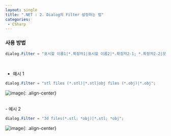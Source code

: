```yaml
---
layout: single
title: ".NET : 2. Dialog의 Filter 설정하는 법"
categories:
 - CSharp
---
```


### 사용 방법

```csharp
dialog.Filter = "표시할 이름1|*.확장자1|표시할 이름2|*.확장자2-1; *.확장자2-2|모든파일|*.*;
```
<br/>

- 예시 1

```csharp
dialog.Filter = "stl files (*.stl)|*.stl|obj files (*.obj)|*.obj";
```

![image](https://user-images.githubusercontent.com/38006679/135944983-f785e82b-6ea7-4e0f-b973-1e4b3f6bc6e9.png){: .align-center}

<br/>
- 예시 2

```csharp
dialog.Filter = "3d files(*.stl; *obj)|*.stl; *obj";
```

![image](https://user-images.githubusercontent.com/38006679/135945003-4b22bc69-b97e-4ae1-b559-96141a931939.png){: .align-center}